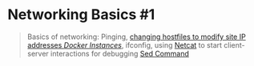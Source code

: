 # Networking Basics #1

> Basics of networking: Pinging, [changing hostfiles to modify site IP addresses _Docker Instances_](https://web.archive.org/web/20171117023601/http://blog.jonathanargentiero.com/docker-sed-cannot-rename-etcsedl8ysxl-device-or-resource-busy/),
> ifconfig, using [Netcat](https://www.thegeekstuff.com/2012/04/nc-command-examples/)
> to start client-server interactions for debugging
> [Sed Command](https://www.geeksforgeeks.org/sed-command-in-linux-unix-with-examples/)

